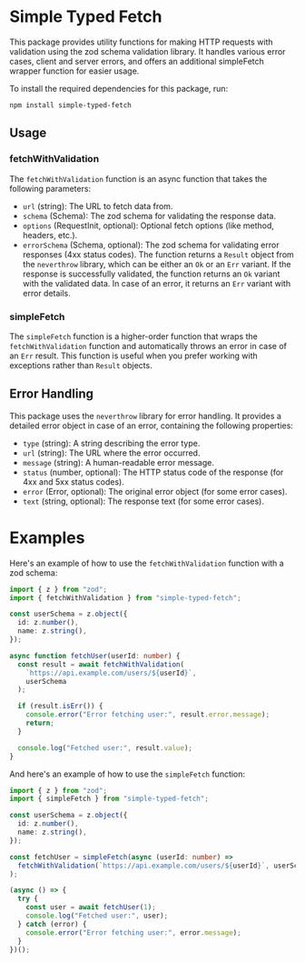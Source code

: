 # Simple Typed Fetch

This package provides utility functions for making HTTP requests with validation using the zod schema validation library. It handles various error cases, client and server errors, and offers an additional simpleFetch wrapper function for easier usage.

To install the required dependencies for this package, run:

`npm install simple-typed-fetch`

## Usage

### fetchWithValidation

The `fetchWithValidation` function is an async function that takes the following parameters:

- `url` (string): The URL to fetch data from.
- `schema` (Schema): The zod schema for validating the response data.
- `options` (RequestInit, optional): Optional fetch options (like method, headers, etc.).
- `errorSchema` (Schema, optional): The zod schema for validating error responses (4xx status codes).
  The function returns a `Result` object from the `neverthrow` library, which can be either an `Ok` or an `Err` variant. If the response is successfully validated, the function returns an `Ok` variant with the validated data. In case of an error, it returns an `Err` variant with error details.

### simpleFetch

The `simpleFetch` function is a higher-order function that wraps the `fetchWithValidation` function and automatically throws an error in case of an `Err` result. This function is useful when you prefer working with exceptions rather than `Result` objects.

## Error Handling

This package uses the `neverthrow` library for error handling. It provides a detailed error object in case of an error, containing the following properties:

- `type` (string): A string describing the error type.
- `url` (string): The URL where the error occurred.
- `message` (string): A human-readable error message.
- `status` (number, optional): The HTTP status code of the response (for 4xx and 5xx status codes).
- `error` (Error, optional): The original error object (for some error cases).
- `text` (string, optional): The response text (for some error cases).

# Examples

Here's an example of how to use the `fetchWithValidation` function with a zod schema:

```typescript
import { z } from "zod";
import { fetchWithValidation } from "simple-typed-fetch";

const userSchema = z.object({
  id: z.number(),
  name: z.string(),
});

async function fetchUser(userId: number) {
  const result = await fetchWithValidation(
    `https://api.example.com/users/${userId}`,
    userSchema
  );

  if (result.isErr()) {
    console.error("Error fetching user:", result.error.message);
    return;
  }

  console.log("Fetched user:", result.value);
}
```

And here's an example of how to use the `simpleFetch` function:

```typescript
import { z } from "zod";
import { simpleFetch } from "simple-typed-fetch";

const userSchema = z.object({
  id: z.number(),
  name: z.string(),
});

const fetchUser = simpleFetch(async (userId: number) =>
  fetchWithValidation(`https://api.example.com/users/${userId}`, userSchema)
);

(async () => {
  try {
    const user = await fetchUser(1);
    console.log("Fetched user:", user);
  } catch (error) {
    console.error("Error fetching user:", error.message);
  }
})();
```
